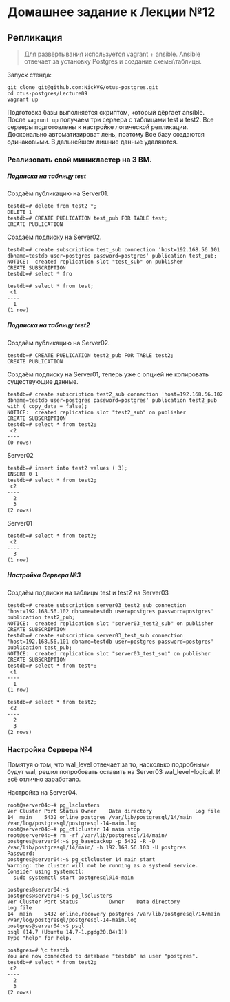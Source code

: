 # Домашнее задание к Лекции №12
## Репликация

> Для развёртывания используется vagrant + ansible. Ansible отвечает за установку Postgres и создание схемы\таблицы.

Запуск стенда:

```
git clone git@github.com:NickVG/otus-postgres.git
cd otus-postgres/Lecture09
vagrant up
```

Подготовка базы выполняется скриптом, который дёргает ansible. После `vagrunt up` получаем три сервера с таблицами test и test2. Все серверы подготовлены к настройке логической репликации. Досконально автоматизироват лень, поэтому Все базу создаются одинаковыми. В дальнейшем лишние данные удаляются.

### Реализовать свой миникластер на 3 ВМ.


##### Подписка на таблицу test


Создаём публикацию на Server01.

```
testdb=# delete from test2 *;
DELETE 1
testdb=# CREATE PUBLICATION test_pub FOR TABLE test;
CREATE PUBLICATION
```

Создаём подписку на Server02.

```
testdb=# create subscription test_sub connection 'host=192.168.56.101 dbname=testdb user=postgres password=postgres' publication test_pub;
NOTICE:  created replication slot "test_sub" on publisher
CREATE SUBSCRIPTION
testdb=# select * fro

testdb=# select * from test;
 c1 
----
  1
(1 row)
```

##### Подписка на таблицу test2

Создаём публикацию на Server02.

```
testdb=# CREATE PUBLICATION test2_pub FOR TABLE test2;
CREATE PUBLICATION
```

Создаём подписку на Server01, теперь уже с опцией не копировать существующие данные.

```
testdb=# create subscription test2_sub connection 'host=192.168.56.102 dbname=testdb user=postgres password=postgres' publication test2_pub with ( copy_data = false);
NOTICE:  created replication slot "test2_sub" on publisher
CREATE SUBSCRIPTION
testdb=# select * from test2;
 c2 
----
(0 rows)
```

Server02

```
testdb=# insert into test2 values ( 3);
INSERT 0 1
testdb=# select * from test2;
 c2 
----
  2
  3
(2 rows)
```

Server01

```
testdb=# select * from test2;
 c2 
----
  3
(1 row)
```

##### Настройка Сервера №3

Создаём подписки на таблицы test и test2 на Server03

```
testdb=# create subscription server03_test2_sub connection 'host=192.168.56.102 dbname=testdb user=postgres password=postgres' publication test2_pub;
NOTICE:  created replication slot "server03_test2_sub" on publisher
CREATE SUBSCRIPTION
testdb=# create subscription server03_test_sub connection 'host=192.168.56.101 dbname=testdb user=postgres password=postgres' publication test_pub;
NOTICE:  created replication slot "server03_test_sub" on publisher
CREATE SUBSCRIPTION
testdb=# select * from test*;
 c1 
----
  1
(1 row)

testdb=# select * from test2;
 c2 
----
  2
  3
(2 rows)
```

### Настройка Сервера №4

Помятуя о том, что wal_level отвечает за то, насколько подробными будут wal, решил попробовать оставить на Server03 wal_level=logical. И всё отлично заработало.

Настройка на Server04.

```
root@server04:~# pg_lsclusters
Ver Cluster Port Status Owner    Data directory              Log file
14  main    5432 online postgres /var/lib/postgresql/14/main /var/log/postgresql/postgresql-14-main.log
root@server04:~# pg_ctlcluster 14 main stop
root@server04:~# rm -rf /var/lib/postgresql/14/main/
postgres@server04:~$ pg_basebackup -p 5432 -R -D /var/lib/postgresql/14/main/ -h 192.168.56.103 -U postgres
Password:
postgres@server04:~$ pg_ctlcluster 14 main start
Warning: the cluster will not be running as a systemd service. Consider using systemctl:
  sudo systemctl start postgresql@14-main

postgres@server04:~$ 
postgres@server04:~$ pg_lsclusters 
Ver Cluster Port Status          Owner    Data directory              Log file
14  main    5432 online,recovery postgres /var/lib/postgresql/14/main /var/log/postgresql/postgresql-14-main.log
postgres@server04:~$ psql
psql (14.7 (Ubuntu 14.7-1.pgdg20.04+1))
Type "help" for help.

postgres=# \c testdb 
You are now connected to database "testdb" as user "postgres".
testdb=# select * from test2;
 c2 
----
  2
  3
(2 rows)
```

